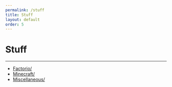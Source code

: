 ```yaml
---
permalink: /stuff
title: Stuff
layout: default
order: 5
---
```

# Stuff

***

- [Factorio/](stuff/fac)
- [Minecraft/](stuff/mc)
- [Miscellaneous/](stuff/miscellaneous)

